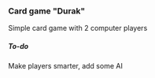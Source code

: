 ### Card game "Durak"

Simple card game with 2 computer players


##### To-do

Make players smarter, add some AI


